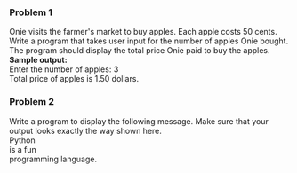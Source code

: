 ### Problem 1
Onie visits the farmer's market to buy apples. Each apple costs 50 cents. Write a program that takes user input for the number of apples Onie bought. The program should display the total price Onie paid to buy the apples.\
**Sample output:**\
Enter the number of apples: 3\
Total price of apples is 1.50 dollars.
### Problem 2
Write a program to display the following message. Make sure that your output looks exactly the way shown here.\
Python\
is a fun\
programming language.
